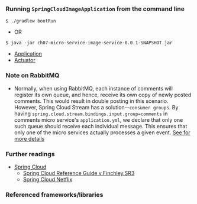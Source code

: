 ### Running `SpringCloudImageApplication` from the command line
```
$ ./gradlew bootRun
```
 - OR
```
$ java -jar ch07-micro-service-image-service-0.0.1-SNAPSHOT.jar
```

 - [Application](http://localhost:9072/)
 - [Actuator](http://localhost:9072/actuator)

### Note on RabbitMQ
 - Normally, when using RabbitMQ, each instance of comments will register its own queue, and
   hence, receive its own copy of newly posted comments. This would result in double posting
   in this scenario. However, Spring Cloud Stream has a solution--`consumer groups`. By
   having `spring.cloud.stream.bindings.input.group=comments` in comments micro service's
   `application.yml`, we declare that only one such queue should receive each individual
   message. This ensures that only one of the micro services actually processes a given event.
   [See for more details](http://docs.spring.io/spring-cloud-stream/docs/Elmhurst.M1/reference/htmlsingle/index.html#consumer-groups)

### Further readings

 - [Spring Cloud](https://spring.io/projects/spring-cloud)
   - [Spring Cloud Reference Guide v.Finchley.SR3](https://cloud.spring.io/spring-cloud-static/Finchley.SR3/single/spring-cloud.html)
   - [Spring Cloud Netflix](https://cloud.spring.io/spring-cloud-netflix/spring-cloud-netflix.html)

### Referenced frameworks/libraries

















